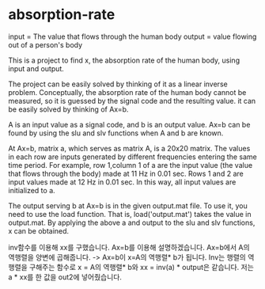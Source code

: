 # absorption-rate

input = The value that flows through the human body
output = value flowing out of a person's body

This is a project to find x, the absorption rate of the human body, using input and output.

The project can be easily solved by thinking of it as a linear inverse problem.
Conceptually, the absorption rate of the human body cannot be measured, so it is guessed by the signal code and the resulting value.
it can be easily solved by thinking of Ax=b.

A is an input value as a signal code, and b is an output value.
Ax=b can be found by using the slu and slv functions when A and b are known.

At Ax=b, matrix a, which serves as matrix A, is a 20x20 matrix.
The values in each row are inputs generated by different frequencies entering the same time period.
For example, row 1,column 1 of a are the input value (the value that flows through the body) made at 11 Hz in 0.01 sec.
Rows 1 and 2 are input values made at 12 Hz in 0.01 sec.
In this way, all input values are initialized to a.

The output serving b at Ax=b is in the given output.mat file.
To use it, you need to use the load function.
That is, load('output.mat') takes the value in output.mat.
By applying the above a and output to the slu and slv functions, x can be obtained.

inv함수를 이용해 xx를 구했습니다.
Ax=b를 이용해 설명하겠습니다.
Ax=b에서 A의 역행렬을 양변에 곱해줍니다. 
-> Ax=b이 x=A의 역행렬* b가 됩니다.
Inv는 행렬의 역행렬을 구해주는 함수로 x = A의 역행렬* b와 xx = inv(a) * output은 같습니다.
저는 a * xx를 한 값을 out2에 넣어줬습니다.
